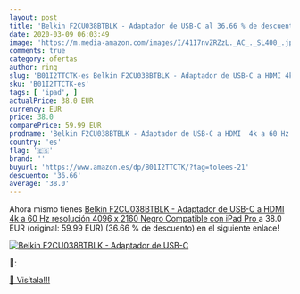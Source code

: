 ```yaml
---
layout: post
title: 'Belkin F2CU038BTBLK - Adaptador de USB-C al 36.66 % de descuento'
date: 2020-03-09 06:03:49
image: 'https://m.media-amazon.com/images/I/41I7nvZRZzL._AC_._SL400_.jpg'
comments: true
category: ofertas
author: ring
slug: 'B01I2TTCTK-es Belkin F2CU038BTBLK - Adaptador de USB-C a HDMI 4k a 60 Hz...'
sku: 'B01I2TTCTK-es'
tags: [ 'ipad', ]
actualPrice: 38.0 EUR
currency: EUR
price: 38.0
comparePrice: 59.99 EUR
prodname: 'Belkin F2CU038BTBLK - Adaptador de USB-C a HDMI  4k a 60 Hz  resolución 4096 x 2160  Negro  Compatible con iPad Pro '
country: 'es'
flag: '🇪🇸'
brand: ''
buyurl: 'https://www.amazon.es/dp/B01I2TTCTK/?tag=tolees-21'
descuento: '36.66'
average: '38.0'
---
```


Ahora mismo tienes [Belkin F2CU038BTBLK - Adaptador de USB-C a HDMI  4k a 60 Hz  resolución 4096 x 2160  Negro  Compatible con iPad Pro ](https://www.amazon.es/dp/B01I2TTCTK/?tag=tolees-21) a 38.0 EUR (original: 59.99 EUR) (36.66 %  de descuento) en el siguiente enlace!

[![Belkin F2CU038BTBLK - Adaptador de USB-C](https://m.media-amazon.com/images/I/41I7nvZRZzL._AC_._SL400_.jpg)](https://www.amazon.es/dp/B01I2TTCTK/?tag=tolees-21)

🔎:


[🛒 Visítala!!!](https://www.amazon.es/dp/B01I2TTCTK/?tag=tolees-21)
